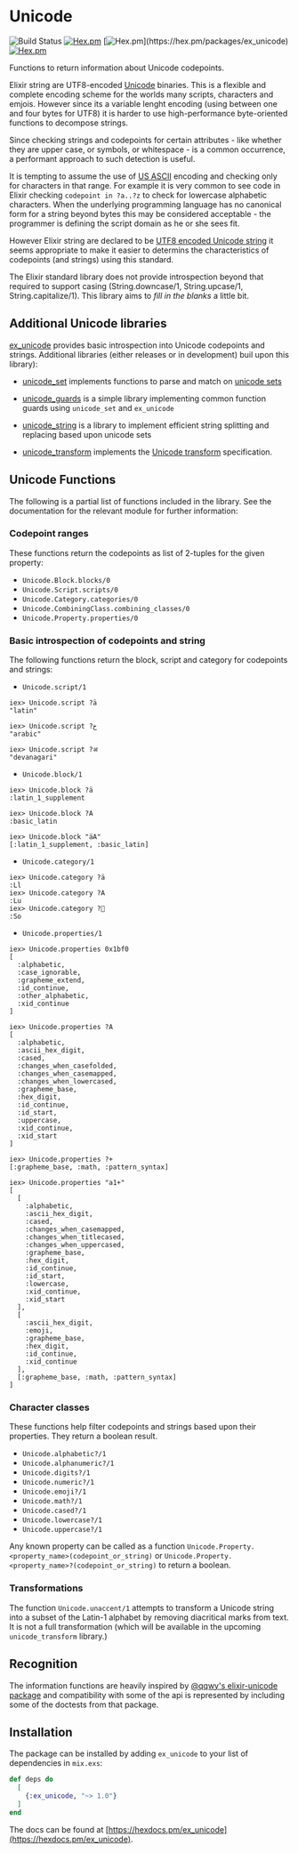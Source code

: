 # Unicode

![Build Status](https://api.cirrus-ci.com/github/elixir-unicode/unicode.svg)
[![Hex.pm](https://img.shields.io/hexpm/v/ex_unicode.svg)](https://hex.pm/packages/ex_unicode)
[![Hex.pm](https://img.shields.io/hexpm/dw/ex_unicode.svg?)](https://hex.pm/packages/ex_unicode)
[![Hex.pm](https://img.shields.io/hexpm/l/ex_unicode.svg)](https://hex.pm/packages/ex_unicode)

Functions to return information about Unicode codepoints.

Elixir string are UTF8-encoded [Unicode](https://unicode.org) binaries. This is a flexible and complete encoding scheme for the worlds many scripts, characters and emjois. However since its a variable lenght encoding (using between one and four bytes for UTF8) it is harder to use high-performance byte-oriented functions to decompose strings.

Since checking strings and codepoints for certain attributes - like whether they are upper case, or symbols, or whitespace - is a common occurrence, a performant approach to such detection is useful.

It is tempting to assume the use of [US ASCII](https://en.wikipedia.org/wiki/ASCII) encoding and checking only for characters in that range. For example it is very common to see code in Elixir checking `codepoint in ?a..?z` to check for lowercase alphabetic characters. When the underlying programming language has no canonical form for a string beyond bytes this may be considered acceptable - the programmer is defining the script domain as he or she sees fit.

However Elixir string are declared to be [UTF8 encoded Unicode string](https://unicode.org/faq/utf_bom.html#utf8-1) it seems appropriate to make it easier to determins the characteristics of codepoints (and strings) using this standard.

The Elixir standard library does not provide introspection beyond that required to support casing (String.downcase/1, String.upcase/1, String.capitalize/1).  This library aims to *fill in the blanks* a little bit.

## Additional Unicode libraries

[ex_unicode](https://hex.pm/packages/ex_unicode) provides basic introspection into Unicode codepoints and strings.  Additional libraries (either releases or in development) buil upon this library):

* [unicode_set](https://github.com/elixir-unicode/unicode_set) implements functions to parse and match on [unicode sets](http://unicode.org/reports/tr35/#Unicode_Sets)

* [unicode_guards](https://github.com/elixir-unicode/unicode_guards) is a simple library implementing common function guards using `unicode_set` and `ex_unicode`

* [unicode_string](https://github.com/elixir-unicode/unicode_string) is a library to implement efficient string splitting and replacing based upon unicode sets

* [unicode_transform](https://github.com/elixir-unicode/unicode_transform) implements the [Unicode transform](https://unicode.org/reports/tr35/tr35-general.html#Transforms) specification.

## Unicode Functions

The following is a partial list of functions included in the library. See the documentation for the relevant module for further information:

### Codepoint ranges

These functions return the codepoints as list of 2-tuples for the given property:

* `Unicode.Block.blocks/0`
* `Unicode.Script.scripts/0`
* `Unicode.Category.categories/0`
* `Unicode.CombiningClass.combining_classes/0`
* `Unicode.Property.properties/0`

### Basic introspection of codepoints and string

The following functions return the block, script and category for codepoints and strings:

* `Unicode.script/1`
```
iex> Unicode.script ?ä
"latin"

iex> Unicode.script ?خ
"arabic"

iex> Unicode.script ?अ
"devanagari"
```

* `Unicode.block/1`
```
iex> Unicode.block ?ä
:latin_1_supplement

iex> Unicode.block ?A
:basic_latin

iex> Unicode.block "äA"
[:latin_1_supplement, :basic_latin]
```

* `Unicode.category/1`

```
iex> Unicode.category ?ä
:Ll
iex> Unicode.category ?A
:Lu
iex> Unicode.category ?🧐
:So
```

* `Unicode.properties/1`
```
iex> Unicode.properties 0x1bf0
[
  :alphabetic,
  :case_ignorable,
  :grapheme_extend,
  :id_continue,
  :other_alphabetic,
  :xid_continue
]

iex> Unicode.properties ?A
[
  :alphabetic,
  :ascii_hex_digit,
  :cased,
  :changes_when_casefolded,
  :changes_when_casemapped,
  :changes_when_lowercased,
  :grapheme_base,
  :hex_digit,
  :id_continue,
  :id_start,
  :uppercase,
  :xid_continue,
  :xid_start
]

iex> Unicode.properties ?+
[:grapheme_base, :math, :pattern_syntax]

iex> Unicode.properties "a1+"
[
  [
    :alphabetic,
    :ascii_hex_digit,
    :cased,
    :changes_when_casemapped,
    :changes_when_titlecased,
    :changes_when_uppercased,
    :grapheme_base,
    :hex_digit,
    :id_continue,
    :id_start,
    :lowercase,
    :xid_continue,
    :xid_start
  ],
  [
    :ascii_hex_digit,
    :emoji,
    :grapheme_base,
    :hex_digit,
    :id_continue,
    :xid_continue
  ],
  [:grapheme_base, :math, :pattern_syntax]
]
```

### Character classes

These functions help filter codepoints and strings based upon their properties. They return a boolean result.

* `Unicode.alphabetic?/1`
* `Unicode.alphanumeric?/1`
* `Unicode.digits?/1`
* `Unicode.numeric?/1`
* `Unicode.emoji?/1`
* `Unicode.math?/1`
* `Unicode.cased?/1`
* `Unicode.lowercase?/1`
* `Unicode.uppercase?/1`

Any known property can be called as a function `Unicode.Property.<property_name>(codepoint_or_string)` or `Unicode.Property.<property_name>?(codepoint_or_string)` to return a boolean.

### Transformations

The function `Unicode.unaccent/1` attempts to transform a Unicode string into a subset of the Latin-1 alphabet by removing diacritical marks from text. It is not a full transformation (which will be available in the upcoming `unicode_transform` library.)

## Recognition

The information functions are heavily inspired by [@qqwy's elixir-unicode package](https://github.com/Qqwy/elixir-unicode) and compatibility with some of the api is represented by including some of the doctests from that package.

## Installation

The package can be installed by adding `ex_unicode` to your list of dependencies in `mix.exs`:

```elixir
def deps do
  [
    {:ex_unicode, "~> 1.0"}
  ]
end
```

The docs can be found at [https://hexdocs.pm/ex_unicode](https://hexdocs.pm/ex_unicode).
